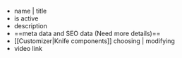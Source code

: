 
- name | title
- is active
- description
- ==meta data and SEO data (Need more details)==
- [[Customizer|Knife components]] choosing | modifying
- video link